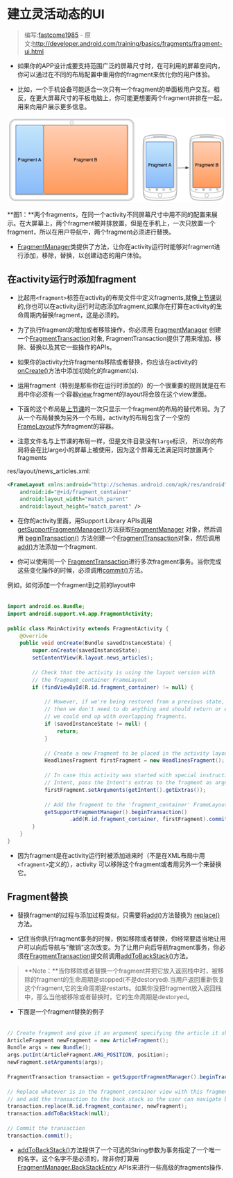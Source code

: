 # 建立灵活动态的UI

> 编写:[fastcome1985](https://github.com/fastcome1985) - 原文:<http://developer.android.com/training/basics/fragments/fragment-ui.html>

* 如果你的APP设计成要支持范围广泛的屏幕尺寸时，在可利用的屏幕空间内，你可以通过在不同的布局配置中重用你的fragment来优化你的用户体验。

* 比如，一个手机设备可能适合一次只有一个fragment的单面板用户交互。相反，在更大屏幕尺寸的平板电脑上，你可能更想要两个fragment并排在一起，用来向用户展示更多信息。

![fragments-screen-mock](fragments-screen-mock.png)

**图1：**两个fragments，在同一个activity不同屏幕尺寸中用不同的配置来展示。在大屏幕上，两个fragment被并排放置，但是在手机上，一次只放置一个fragment，所以在用户导航中，两个fragment必须进行替换。

* [FragmentManager](http://developer.android.com/reference/android/support/v4/app/FragmentManager.html)类提供了方法，让你在activity运行时能够对fragment进行添加，移除，替换，以创建动态的用户体验。


## 在activity运行时添加fragment


* 比起用`<fragment>`标签在activity的布局文件中定义fragments,就像[上节课](creating.html)说的,你也可以在activity运行时动态添加fragment,如果你在打算在activity的生命周期内替换fragment，这是必须的。

* 为了执行fragment的增加或者移除操作，你必须用 [FragmentManager](http://developer.android.com/reference/android/support/v4/app/FragmentManager.html) 创建一个[FragmentTransaction](http://developer.android.com/intl/zh-cn/reference/android/support/v4/app/FragmentTransaction.html)对象, FragmentTransaction提供了用来增加、移除、替换以及其它一些操作的APIs。

* 如果你的activity允许fragments移除或者替换，你应该在activity的<a href="http://developer.android.com/reference/android/app/Activity.html#onCreate(android.os.Bundle)">onCreate()</a>方法中添加初始化的fragment(s).

* 运用fragment（特别是那些你在运行时添加的）的一个很重要的规则就是在布局中你必须有一个容器[view](http://developer.android.com/reference/android/view/View.html),fragment的layout将会放在这个view里面。

* 下面的这个布局是[上节课](creating.html)的一次只显示一个fragment的布局的替代布局。为了从一个布局替换为另外一个布局，activity的布局包含了一个空的 [FrameLayout](http://developer.android.com/reference/android/widget/FrameLayout.html)作为fragment的容器。

* 注意文件名与上节课的布局一样，但是文件目录没有`large`标识， 所以你的布局将会在比large小的屏幕上被使用，因为这个屏幕无法满足同时放置两个fragments

res/layout/news_articles.xml:

```xml
<FrameLayout xmlns:android="http://schemas.android.com/apk/res/android"
    android:id="@+id/fragment_container"
    android:layout_width="match_parent"
    android:layout_height="match_parent" />
```

* 在你的activity里面，用Support Library APIs调用 [getSupportFragmentManager()](http://developer.android.com/intl/zh-cn/reference/android/support/v4/app/FragmentActivity.html#getSupportFragmentManager%28%29)方法获取[FragmentManager](http://developer.android.com/reference/android/support/v4/app/FragmentManager.html) 对象，然后调用 [beginTransaction()](http://developer.android.com/reference/android/support/v4/app/FragmentManager.html#beginTransaction()) 方法创建一个[FragmentTransaction](http://developer.android.com/reference/android/support/v4/app/FragmentTransaction.html)对象，然后调用<a href="http://developer.android.com/reference/android/support/v4/app/FragmentTransaction.html#add(android.support.v4.app.Fragment,%20java.lang.String)">add()</a>方法添加一个fragment.

* 你可以使用同一个 [FragmentTransaction](http://developer.android.com/reference/android/support/v4/app/FragmentTransaction.html)进行多次fragment事务。当你完成这些变化操作的时候，必须调用<a href="http://developer.android.com/reference/android/support/v4/app/FragmentTransaction.html#commit()">commit()</a>方法。

例如，如何添加一个fragment到之前的layout中

```java

import android.os.Bundle;
import android.support.v4.app.FragmentActivity;

public class MainActivity extends FragmentActivity {
    @Override
    public void onCreate(Bundle savedInstanceState) {
        super.onCreate(savedInstanceState);
        setContentView(R.layout.news_articles);

        // Check that the activity is using the layout version with
        // the fragment_container FrameLayout
        if (findViewById(R.id.fragment_container) != null) {

            // However, if we're being restored from a previous state,
            // then we don't need to do anything and should return or else
            // we could end up with overlapping fragments.
            if (savedInstanceState != null) {
                return;
            }

            // Create a new Fragment to be placed in the activity layout
            HeadlinesFragment firstFragment = new HeadlinesFragment();

            // In case this activity was started with special instructions from an
            // Intent, pass the Intent's extras to the fragment as arguments
            firstFragment.setArguments(getIntent().getExtras());

            // Add the fragment to the 'fragment_container' FrameLayout
            getSupportFragmentManager().beginTransaction()
                    .add(R.id.fragment_container, firstFragment).commit();
        }
    }
}
```

* 因为fragment是在activity运行时被添加进来时（不是在XML布局中用`<fragment>`定义的），activity 可以移除这个fragment或者用另外一个来替换它。

## Fragment替换

* 替换fragment的过程与添加过程类似，只需要将<a href="http://developer.android.com/reference/android/support/v4/app/FragmentTransaction.html#add(android.support.v4.app.Fragment,%20java.lang.String)">add()</a>方法替换为 <a href="http://developer.android.com/reference/android/support/v4/app/FragmentTransaction.html#replace(int,%20android.support.v4.app.Fragment)">replace()</a>方法。

* 记住当你执行fragment事务的时候，例如移除或者替换，你经常要适当地让用户可以向后导航与"撤销"这次改变。为了让用户向后导航fragment事务，你必须在[FragmentTransaction](http://developer.android.com/reference/android/support/v4/app/FragmentTransaction.html)提交前调用<a href="http://developer.android.com/reference/android/support/v4/app/FragmentTransaction.html#addToBackStack(java.lang.String)">addToBackStack()</a>方法。

> **Note：**当你移除或者替换一个fragment并把它放入返回栈中时，被移除的fragment的生命周期是stopped(不是destoryed).当用户返回重新恢复这个fragment,它的生命周期是restarts。如果你没把fragment放入返回栈中，那么当他被移除或者替换时，它的生命周期是destoryed。

* 下面是一个fragment替换的例子

```java

// Create fragment and give it an argument specifying the article it should show
ArticleFragment newFragment = new ArticleFragment();
Bundle args = new Bundle();
args.putInt(ArticleFragment.ARG_POSITION, position);
newFragment.setArguments(args);

FragmentTransaction transaction = getSupportFragmentManager().beginTransaction();

// Replace whatever is in the fragment_container view with this fragment,
// and add the transaction to the back stack so the user can navigate back
transaction.replace(R.id.fragment_container, newFragment);
transaction.addToBackStack(null);

// Commit the transaction
transaction.commit();
```

*  <a href="http://developer.android.com/reference/android/support/v4/app/FragmentTransaction.html#addToBackStack(java.lang.String)">addToBackStack()</a>方法提供了一个可选的String参数为事务指定了一个唯一的名字。这个名字不是必须的，除非你打算用[FragmentManager.BackStackEntry](http://developer.android.com/reference/android/support/v4/app/FragmentManager.BackStackEntry.html) APIs来进行一些高级的fragments操作.
